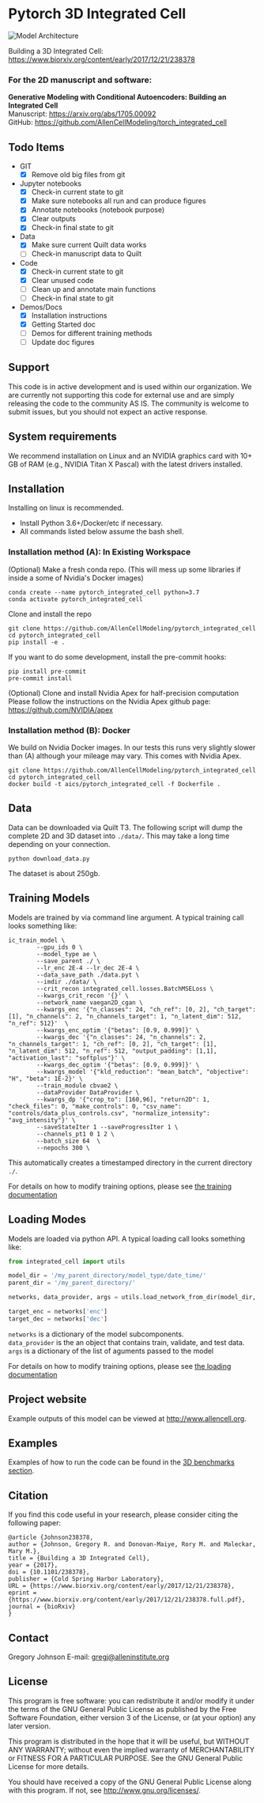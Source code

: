 Pytorch 3D Integrated Cell
===============================

![Model Architecture](doc/images/model_arch.png?raw=true "Model Architecture")

Building a 3D Integrated Cell: https://www.biorxiv.org/content/early/2017/12/21/238378

### For the 2D manuscript and software:  

**Generative Modeling with Conditional Autoencoders: Building an Integrated Cell**  
Manuscript: https://arxiv.org/abs/1705.00092  
GitHub: https://github.com/AllenCellModeling/torch_integrated_cell 

## Todo Items
- GIT
    - [x] Remove old big files from git
    
- Jupyter notebooks  
    - [x] Check-in current state to git
    - [x] Make sure notebooks all run and can produce figures
    - [x] Annotate notebooks (notebook purpose)
    - [x] Clear outputs
    - [x] Check-in final state to git
    
- Data
    - [x] Make sure current Quilt data works
    - [ ] Check-in manuscript data to Quilt

- Code 
    - [x] Check-in current state to git
    - [x] Clear unused code
    - [ ] Clean up and annotate main functions
    - [ ] Check-in final state to git

- Demos/Docs
    - [x] Installation instructions
    - [x] Getting Started doc
    - [ ] Demos for different training methods
    - [ ] Update doc figures

## Support

This code is in active development and is used within our organization. We are currently not supporting this code for external use and are simply releasing the code to the community AS IS. The community is welcome to submit issues, but you should not expect an active response.


## System requirements

We recommend installation on Linux and an NVIDIA graphics card with 10+ GB of RAM (e.g., NVIDIA Titan X Pascal) with the latest drivers installed.

## Installation

Installing on linux is recommended.

- Install Python 3.6+/Docker/etc if necessary.
- All commands listed below assume the bash shell.

### **Installation method (A): In Existing Workspace**
(Optional) Make a fresh conda repo. (This will mess up some libraries if inside a some of Nvidia's Docker images)
```shell
conda create --name pytorch_integrated_cell python=3.7
conda activate pytorch_integrated_cell
```
Clone and install the repo
```shell
git clone https://github.com/AllenCellModeling/pytorch_integrated_cell
cd pytorch_integrated_cell
pip install -e .
```

If you want to do some development, install the pre-commit hooks:
```shell
pip install pre-commit
pre-commit install
```

(Optional) Clone and install Nvidia Apex for half-precision computation
Please follow the instructions on the Nvidia Apex github page:
https://github.com/NVIDIA/apex

### **Installation method (B): Docker**
We build on Nvidia Docker images. In our tests this runs very slightly slower than (A) although your mileage may vary. This comes with Nvidia Apex.
```shell
git clone https://github.com/AllenCellModeling/pytorch_integrated_cell
cd pytorch_integrated_cell
docker build -t aics/pytorch_integrated_cell -f Dockerfile .
```

## Data
Data can be downloaded via Quilt T3. The following script will dump the complete 2D and 3D dataset into `./data/`. This may take a long time depending on your connection.
```shell
python download_data.py
```
The dataset is about 250gb.

## Training Models
Models are trained by via command line argument. A typical training call looks something like:
```shell
ic_train_model \
        --gpu_ids 0 \
        --model_type ae \
        --save_parent ./ \
        --lr_enc 2E-4 --lr_dec 2E-4 \
        --data_save_path ./data.pyt \
		--imdir ./data/ \
        --crit_recon integrated_cell.losses.BatchMSELoss \
        --kwargs_crit_recon '{}' \
        --network_name vaegan2D_cgan \
        --kwargs_enc '{"n_classes": 24, "ch_ref": [0, 2], "ch_target": [1], "n_channels": 2, "n_channels_target": 1, "n_latent_dim": 512, "n_ref": 512}'  \
        --kwargs_enc_optim '{"betas": [0.9, 0.999]}' \
        --kwargs_dec '{"n_classes": 24, "n_channels": 2, "n_channels_target": 1, "ch_ref": [0, 2], "ch_target": [1], "n_latent_dim": 512, "n_ref": 512, "output_padding": [1,1], "activation_last": "softplus"}' \
        --kwargs_dec_optim '{"betas": [0.9, 0.999]}' \
        --kwargs_model '{"kld_reduction": "mean_batch", "objective": "H", "beta": 1E-2}' \
        --train_module cbvae2 \
        --dataProvider DataProvider \
        --kwargs_dp '{"crop_to": [160,96], "return2D": 1, "check_files": 0, "make_controls": 0, "csv_name": "controls/data_plus_controls.csv", "normalize_intensity": "avg_intensity"}' \
        --saveStateIter 1 --saveProgressIter 1 \
        --channels_pt1 0 1 2 \
        --batch_size 64  \
        --nepochs 300 \
```

This automatically creates a timestamped directory in the current directory `./`. 

For details on how to modify training options, please see [the training documentation](doc/training.md)

## Loading Modes
Models are loaded via python API. A typical loading call looks something like:
```python
from integrated_cell import utils

model_dir = '/my_parent_directory/model_type/date_time/'
parent_dir = '/my_parent_directory/'

networks, data_provider, args = utils.load_network_from_dir(model_dir, parent_dir)

target_enc = networks['enc']
target_dec = networks['dec']

```

`networks` is a dictionary of the model subcomponents.  
`data_provider` is the an object that contains train, validate, and test data.  
`args` is a dictionary of the list of aguments passed to the model

For details on how to modify training options, please see [the loading documentation](doc/loading.md)



## Project website
Example outputs of this model can be viewed at http://www.allencell.org.

## Examples ##
Examples of how to run the code can be found in the [3D benchmarks section](doc/benchmarks.md).

## Citation
If you find this code useful in your research, please consider citing the following paper:

    @article {Johnson238378,
	author = {Johnson, Gregory R. and Donovan-Maiye, Rory M. and Maleckar, Mary M.},
	title = {Building a 3D Integrated Cell},
	year = {2017},
	doi = {10.1101/238378},
	publisher = {Cold Spring Harbor Laboratory},
	URL = {https://www.biorxiv.org/content/early/2017/12/21/238378},
	eprint = {https://www.biorxiv.org/content/early/2017/12/21/238378.full.pdf},
	journal = {bioRxiv}
    }
			
## Contact
Gregory Johnson
E-mail: gregj@alleninstitute.org

## License
This program is free software: you can redistribute it and/or modify
it under the terms of the GNU General Public License as published by
the Free Software Foundation, either version 3 of the License, or
(at your option) any later version.

This program is distributed in the hope that it will be useful,
but WITHOUT ANY WARRANTY; without even the implied warranty of
MERCHANTABILITY or FITNESS FOR A PARTICULAR PURPOSE.  See the
GNU General Public License for more details.

You should have received a copy of the GNU General Public License
along with this program.  If not, see <http://www.gnu.org/licenses/>.
